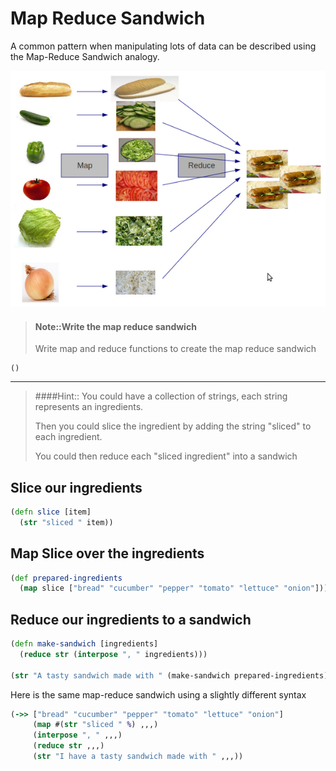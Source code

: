 # Map Reduce Sandwich

A common pattern when manipulating lots of data can be described using the Map-Reduce Sandwich analogy.

![Map Reduce Sandwich](../images/map-reduce-sandwich.png)


> #### Note::Write the map reduce sandwich
> Write map and reduce functions to create the map reduce sandwich
```eval-clojure
()
```

---

> ####Hint::
> You could have a collection of strings, each string represents an ingredients.
>
> Then you could slice the ingredient by adding the string "sliced" to each ingredient.
>
> You could then reduce each "sliced ingredient" into a sandwich

<!--sec data-title="Reveal answer..." data-id="answer00" data-collapse=true ces-->


## Slice our ingredients

```clojure
(defn slice [item]
  (str "sliced " item))
```

## Map Slice over the ingredients

```clojure
(def prepared-ingredients
  (map slice ["bread" "cucumber" "pepper" "tomato" "lettuce" "onion"]))
```


## Reduce our ingredients to a sandwich

```clojure
(defn make-sandwich [ingredients]
  (reduce str (interpose ", " ingredients)))

(str "A tasty sandwich made with " (make-sandwich prepared-ingredients))
```


Here is the same map-reduce sandwich using a slightly different syntax

```clojure
(->> ["bread" "cucumber" "pepper" "tomato" "lettuce" "onion"]
     (map #(str "sliced " %) ,,,)
     (interpose ", " ,,,)
     (reduce str ,,,)
     (str "I have a tasty sandwich made with " ,,,))
```
<!--endsec-->

